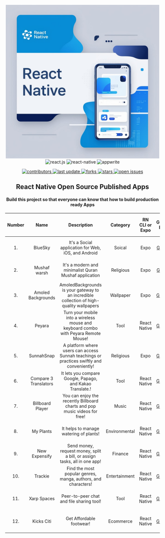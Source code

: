 <div align="center">
  <br />
    <a href="https://github.com/Taussy10/React-Native-Open-Source-Apps" target="_blank" rel="noopener noreferrer">
      <img src="react-native-banner.jpg" height= "500"  alt="Website Home Page">
    </a>
  <br />

  <div>
    <img src="https://img.shields.io/badge/markdown-%23000000?logo=markdown&logoSize=auto" alt="react.js" />
    <img src="https://img.shields.io/badge/-React_Native-61DAFB?logo=react&logoColor=black" alt="react-native" />
    <img src="https://img.shields.io/badge/-Expo-000020?logo=expo&logoColor=white" alt="appwrite" />
  </div>

<p marginTop = 20 >
  <a href="https://github.com/taussy10/React-Native-Open-Source-Apps">
    <img src="https://img.shields.io/github/contributors/taussy10/React-Native-Open-Source-Apps" alt="contributors" />
  </a>
  <a href="https://github.com/taussy10/Student-Perks">
    <img src="https://img.shields.io/github/last-commit/taussy10/React-Native-Open-Source-Apps" alt="last update" />
  </a>
  <a href="https://github.com/taussy10/React-Native-Open-Source-Apps">
    <img src="https://img.shields.io/github/forks/taussy10/React-Native-Open-Source-Apps" alt="forks" />
  </a>
  <a href="https://github.com/taussy10/React-Native-Open-Source-Apps">
    <img src="https://img.shields.io/github/stars/taussy10/React-Native-Open-Source-Apps" alt="stars" />
  </a>
  <a href="https://github.com/taussy10/React-Native-Open-Source-Apps">
    <img src="https://img.shields.io/github/issues/taussy10/React-Native-Open-Source-Apps" alt="open issues" />
  </a>

 <!-- <h1 align="center">React Native Open Source Published Apps </h1> -->
 <h2 align="center">React Native Open Source Published Apps </h2>

   <div align="center">
    <h4>  Build this project so that everyone can know that how to build production ready Apps  </h4> 
<!--     <h3>  Build this project so that everyone can know that how to build production ready Apps  </h3>  -->
    </div>
</div>


|Number| Name     |Description | Category | RN CLI or Expo  | Github Link  | Github Stars | Last commit  | Playstore Link & Number of Downloads| Appstore Link & Number of Downloads |
:-----------:|:-----------: | :-----------: | :-----------: | :-----------: |  :-----------: | :-----------: | :-----------: | :-----------: |  :-----------: |
1.|BlueSky  | It's a Social application for Web, iOS, and Android  |Soical       | Expo | [Github](https://github.com/bluesky-social/social-app)  | ![GitHub Repo stars](https://img.shields.io/github/stars/bluesky-social/social-app) |<img src="https://img.shields.io/github/last-commit/bluesky-social/social-app/main" alt="last update" />  | [5M+](https://play.google.com/store/apps/details?id=xyz.blueskyweb.app) | [Appstore](https://apps.apple.com/us/app/bluesky-social/id6444370199) |
| 2.| Mushaf warsh | It's a modern and minimalist Quran Mushaf application |Religious | Expo |[Github](https://github.com/adelpro/open-mushaf-native) |![GitHub Repo stars](https://img.shields.io/github/stars/adelpro/open-mushaf-native) |![GitHub last commit (branch)](https://img.shields.io/github/last-commit/adelpro/open-mushaf-native/main)| [50+](https://play.google.com/store/apps/details?id=com.adelpro.openmushafnative)| N/A |
|3.|Amoled Backgrounds | AmoledBackgrounds is your gateway to an incredible collection of high-quality wallpapers | Wallpaper| Expo |[GitHub](https://github.com/gauravjot/amoledbackgrounds-app) | ![GitHub Repo stars](https://img.shields.io/github/stars/gauravjot/amoledbackgrounds-app)| <img src="https://img.shields.io/github/last-commit/gauravjot/amoledbackgrounds-app/master" alt="last update" /> | [100K+](https://play.google.com/store/apps/details?id=com.droidheat.amoledbackgrounds&pli=1) | N/A |
|4. |Peyara |Turn your mobile into a wireless mouse and keyboard combo with Peyara Remote Mouse! | Tool | React Native |[GitHub](https://github.com/ayonshafiul/peyara-mouse-client) | ![GitHub Repo stars](https://img.shields.io/github/stars/ayonshafiul/peyara-mouse-client)| <img src="https://img.shields.io/github/last-commit/ayonshafiul/peyara-mouse-client/rn-raw" alt="last update" /> | [100+](https://play.google.com/store/apps/details?id=io.github.ayonshafiul.peyara) | N/A |
|5.|SunnahSnap |A platform where users can access Sunnah teachings or practices swiftly and conveniently! | Religious | Expo |[GitHub](https://github.com/baqx/SunnahSnap) | ![GitHub Repo stars](https://img.shields.io/github/stars/baqx/SunnahSnap)| <img src="https://img.shields.io/github/last-commit/baqx/SunnahSnap/main" alt="last update" /> | [46](https://sunnahsnap.en.uptodown.com/android) | N/A |
|6. |Compare 3 Translators |It lets you compare Google, Papago, and Kakao Translate.! | Tool | React Native |[GitHub](https://github.com/krtk-dev/translators) | ![GitHub Repo stars](https://img.shields.io/github/stars/krtk-dev/translators)| <img src="https://img.shields.io/github/last-commit/krtk-dev/translators/main" alt="last update" /> | [+10k](https://play.google.com/store/apps/details?id=com.koreanthinker.translators) | [Appstore](https://apps.apple.com/us/app/3%EA%B0%80%EC%A7%80-%EB%B2%88%EC%97%AD%EA%B8%B0-%EB%B9%84%EA%B5%90%ED%95%98%EB%8B%A4/id1611097883) |
|7. |Billboard Player |You can enjoy the recently Billboard charts and pop music videos for free! | Music | React Native |[GitHub](https://github.com/krtk-dev/billboard-player) | ![GitHub Repo stars](https://img.shields.io/github/stars/krtk-dev/billboard-player)| <img src="https://img.shields.io/github/last-commit/krtk-dev/billboard-player/main" alt="last update" /> | [+100k](https://play.google.com/store/apps/details?id=com.koreanthinker.billboard) |N/A |
|8.|My Plants |It helps to manage watering of plants! | Environmental  | React Native |[GitHub](https://github.com/benmotyka/myplants-app) | ![GitHub Repo stars](https://img.shields.io/github/stars/benmotyka/myplants-app)| <img src="https://img.shields.io/github/last-commit/benmotyka/myplants-app/main" alt="last update" /> | [+1k](https://play.google.com/store/apps/details?id=com.benmotyka.myplants&hl=en&gl=US) |N/A |
|9.| New Expensify |Send money, request money, split a bill, or assign tasks, all in one app! | Finance | React Native |[GitHub](https://github.com/Expensify/App) | ![GitHub Repo stars](https://img.shields.io/github/stars/Expensify/App)| <img src="https://img.shields.io/github/last-commit/Expensify/App/main" alt="last update" /> | [+10k](https://play.google.com/store/apps/details?id=com.expensify.chat) |[Appstore](https://apps.apple.com/us/app/new-expensify/id1530278510) |
|10.| Trackie |Find the most popular genres, manga, authors, and characters! | Entertainment | React Native |[GitHub](https://github.com/etasdemir/Trackie) | ![GitHub Repo stars](https://img.shields.io/github/stars/etasdemir/Trackie)| <img src="https://img.shields.io/github/last-commit/etasdemir/Trackie/main" alt="last update" /> | [+100](https://play.google.com/store/apps/details?id=com.trackie) |N/A |
|11.| Xarp Spaces |Peer-to-peer chat and file sharing tool! | Tool | React Native |[GitHub](https://github.com/benjamineruvieru/xarp) | ![GitHub Repo stars](https://img.shields.io/github/stars/benjamineruvieru/xarp)| <img src="https://img.shields.io/github/last-commit/benjamineruvieru/xarp/master" alt="last update" /> | [+10](https://play.google.com/store/apps/details?id=com.xarpspaces.android) |[Appstore](https://apps.apple.com/ng/app/xarp-spaces/id6444863755) |
|12.| Kicks Citi |Get Affordable footwear! | Ecommerce | React Native |[GitHub](https://github.com/benjamineruvieru/kicksciti) | ![GitHub Repo stars](https://img.shields.io/github/stars/benjamineruvieru/kicksciti)| <img src="https://img.shields.io/github/last-commit/benjamineruvieru/kicksciti/master" alt="last update" /> | [+50](https://play.google.com/store/apps/details?id=com.kicksciti.android) |[Appstore](https://apps.apple.com/us/app/kicks-citi/id6474217371?platform=iphone) |





